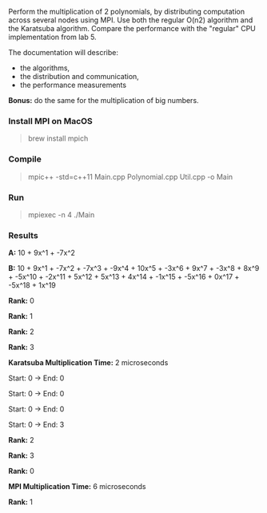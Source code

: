 Perform the multiplication of 2 polynomials, by distributing computation across several nodes using MPI. Use both the regular O(n2) algorithm and the Karatsuba algorithm. Compare the performance with the "regular" CPU implementation from lab 5.

The documentation will describe:
- the algorithms,
- the distribution and communication,
- the performance measurements

**Bonus:** do the same for the multiplication of big numbers.

### Install MPI on MacOS

> brew install mpich

### Compile

> mpic++ -std=c++11 Main.cpp Polynomial.cpp Util.cpp -o Main

### Run

> mpiexec -n 4 ./Main

### Results

**A:** 10 + 9x^1 + -7x^2

**B:** 10 + 9x^1 + -7x^2 + -7x^3 + -9x^4 + 10x^5 + -3x^6 + 9x^7 + -3x^8 + 8x^9 + -5x^10 + -2x^11 + 5x^12 + 5x^13 + 4x^14 + -1x^15 + -5x^16 + 0x^17 + -5x^18 + 1x^19

**Rank:** 0

**Rank:** 1

**Rank:** 2

**Rank:** 3

**Karatsuba Multiplication Time:** 2 microseconds

Start: 0 -> End: 0

Start: 0 -> End: 0

Start: 0 -> End: 0

Start: 0 -> End: 3

**Rank:** 2

**Rank:** 3

**Rank:** 0

**MPI Multiplication Time:** 6 microseconds

**Rank:** 1
